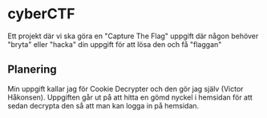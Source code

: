 # cyberCTF
Ett projekt där vi ska göra en "Capture The Flag" uppgift där någon behöver "bryta" eller "hacka" din uppgift för att lösa den och få "flaggan"

## Planering
Min uppgift kallar jag för Cookie Decrypter och den gör jag själv (Victor Håkonsen). 
Uppgiften går ut på att hitta en gömd nyckel i hemsidan för att sedan decrypta den så att man kan logga in på hemsidan.

